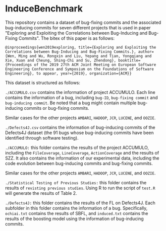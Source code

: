# InduceBenchmark


This repository contains a dataset of bug-fixing commits and the associated bug-inducing commits for seven different projects that 
is used in paper "Exploring and Exploiting the Correlations between Bug-Inducing and Bug-Fixing Commits". The bitex of this paper is 
as follows:

`@inproceedings{wen2019exploring,
  title={Exploring and Exploiting the Correlations between Bug-Inducing and Bug-Fixing Commits.},
  author={Wen, Ming and Wu, Rongxin and Liu, Yepang and Tian, Yongqiang and Xie, Xuan and Cheung, Shing-Chi and Su, Zhendong},
  booktitle={Proceedings of the 2019 27th ACM Joint Meeting on European Software Engineering Conference and Symposium on the Foundations of Software Engineering},
  to appear,
  year={2019},
  organization={ACM}}`
  
This dataset is structured as follows:

`./ACCUMULO.csv` contains the information of project ACCUMULO. Each line contains the information of a bug, including `bug-ID`, `bug-fixing commit` and `bug-inducing commit`.
Be noted that a bug might contain multiple bug-inducing commits or bug-fixing commits. 

Similar cases for the other projects `AMBARI`, `HADOOP`, `JCR`, `LUCENE`, and `OOZIE`.

`./Defects4J.csv` contains the information of bug-inducing commits of the Defects4J dataset (the 91 bugs whose bug-inducing commits have been identified through software testing).

`./ACCUMULO:` this folder contains the results of the project ACCUMULO, including the `FileCoverage`, `LineCoverage`, `ActionCoverage` and the results of SZZ. It also contains the information of our experimental data, including the code evolution between bug-inducing commits and bug-fixing commits. 

Similar cases for the other projects `AMBARI`, `HADOOP`, `JCR`, `LUCENE`, and `OOZIE`.

`./Statistical Testing of Previous Studies:` this folder contains the results of `revisting previous studies`. Using R to run the script of `test.R` will generate the results of Table 2. 

`./Defects4J:` this folder contains the results of the FL on Defects4J. Each subfolder in this folder contains the information of a bug. Specifically, `ochiai.txt` contains the results of SBFL, and `induced.txt` contains the results of the boosting model using the information of bug-inducing commits. 

